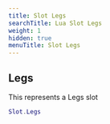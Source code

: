 ```yaml
---
title: Slot Legs
searchTitle: Lua Slot Legs
weight: 1
hidden: true
menuTitle: Slot Legs
---
```

## Legs

This represents a Legs slot
```lua
Slot.Legs
```